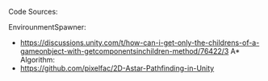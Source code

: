 Code Sources:

EnvirounmentSpawner:
 - https://discussions.unity.com/t/how-can-i-get-only-the-childrens-of-a-gameonbject-with-getcomponentsinchildren-method/76422/3
A* Algorithm:
- https://github.com/pixelfac/2D-Astar-Pathfinding-in-Unity
